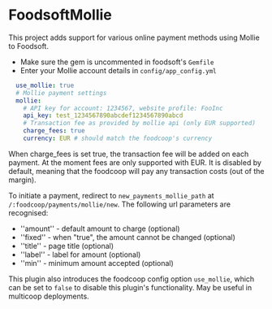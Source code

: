 FoodsoftMollie
==============

This project adds support for various online payment methods using Mollie to Foodsoft.

* Make sure the gem is uncommented in foodsoft's `Gemfile`
* Enter your Mollie account details in `config/app_config.yml`

```yaml
  use_mollie: true
  # Mollie payment settings
  mollie:
    # API key for account: 1234567, website profile: FooInc
    api_key: test_1234567890abcdef1234567890abcd
    # Transaction fee as provided by mollie api (only EUR supported)
    charge_fees: true
    currency: EUR # should match the foodcoop's currency
```

When charge_fees is set true, the transaction fee will be added on each payment. At the moment fees are only supported with EUR.
It is disabled by default, meaning that the foodcoop will pay any transaction costs (out of the margin).

To initiate a payment, redirect to `new_payments_mollie_path` at `/:foodcoop/payments/mollie/new`.
The following url parameters are recognised:
* ''amount'' - default amount to charge (optional)
* ''fixed'' - when "true", the amount cannot be changed (optional)
* ''title'' - page title (optional)
* ''label'' - label for amount (optional)
* ''min'' - minimum amount accepted (optional)

This plugin also introduces the foodcoop config option `use_mollie`, which can
be set to `false` to disable this plugin's functionality. May be useful in
multicoop deployments.
